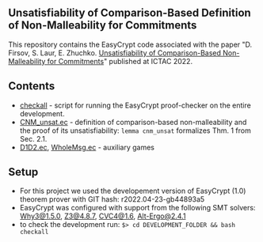 ## Unsatisfiability of Comparison-Based Definition of Non-Malleability for Commitments

This repository contains the EasyCrypt code associated with the paper "D. Firsov, S. Laur, E. Zhuchko. [Unsatisfiability of Comparison-Based Non-Malleability for Commitments](http://firsov.ee/cnm-unsat/paper.pdf)" published at ICTAC 2022.

## Contents
* [checkall](checkall) - script for running the EasyCrypt proof-checker on the entire development.
* [CNM_unsat.ec](CNM_unsat.ec) - definition of comparison-based non-malleability and the proof of its unsatisfiability:
	  `lemma cnm_unsat` formalizes Thm. 1 from Sec. 2.1.
* [D1D2.ec](D1D2.ec), [WholeMsg.ec](WholeMsg.ec) - auxiliary games

## Setup
* For this project we used the developement version of EasyCrypt (1.0) theorem prover with GIT hash: r2022.04-23-gb44893a5
* EasyCrypt was configured with support from the following SMT solvers: Why3@1.5.0, Z3@4.8.7, CVC4@1.6, Alt-Ergo@2.4.1
* to check the development run:
    `$> cd DEVELOPMENT_FOLDER && bash checkall`
